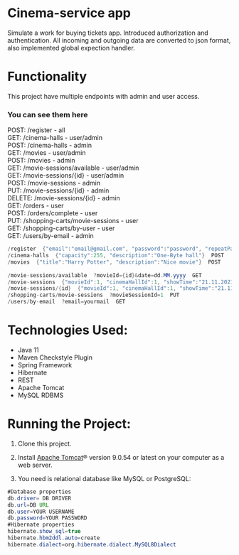 # Cinema-service app
Simulate a work for buying tickets app. Introduced authorization and authentication. All incoming and outgoing data are converted to json format, also implemented global expection handler.

# Functionality
This project have multiple endpoints with admin and user access.<br/>

### **You can see them here**

POST: /register - all<br/>
GET: /cinema-halls - user/admin<br/>
POST: /cinema-halls - admin<br/>
GET: /movies - user/admin<br/>
POST: /movies - admin<br/>
GET: /movie-sessions/available - user/admin<br/>
GET: /movie-sessions/{id} - user/admin<br/>
POST: /movie-sessions - admin<br/>
PUT: /movie-sessions/{id} - admin<br/>
DELETE: /movie-sessions/{id} - admin<br/>
GET: /orders - user<br/>
POST: /orders/complete - user<br/>
PUT: /shopping-carts/movie-sessions - user<br/>
GET: /shopping-carts/by-user - user<br/>
GET: /users/by-email - admin<br/>

```java
/register  {"email":"email@gmail.com", "password":"password", "repeatPassword":"password"}  POST
/cinema-halls  {"capacity":255, "description":"One-Byte hall"}  POST
/movies  {"title":"Harry Potter", "description":"Nice movie"}  POST
 
/movie-sessions/available  ?movieId={id}&date=dd.MM.yyyy  GET
/movie-sessions  {"movieId":1, "cinemaHallId":1, "showTime":"21.11.2021 20:15"}  POST
/movie-sessions/{id}  {"movieId":1, "cinemaHallId":1, "showTime":"21.11.2021 20:15"}  PUT
/shopping-carts/movie-sessions  ?movieSessionId=1  PUT
/users/by-email  ?email=yourmail  GET
 ```

# Technologies Used:
- Java 11
- Maven Checkstyle Plugin
- Spring Framework
- Hibernate
- REST
- Apache Tomcat
- MySQL RDBMS

# Running the Project:

1. Сlone this project.

2. Install [Apache Tomcat](https://tomcat.apache.org/download-90.cgi)® version 9.0.54 or latest on your computer as a web server.

3. You need is relational database like MySQL or PostgreSQL:

```java
#Database properties
db.driver= DB DRIVER
db.url=DB URL
db.user=YOUR USERNAME
db.password=YOUR PASSWORD
#Hibernate properties
hibernate.show_sql=true
hibernate.hbm2ddl.auto=create
hibernate.dialect=org.hibernate.dialect.MySQL8Dialect
```
